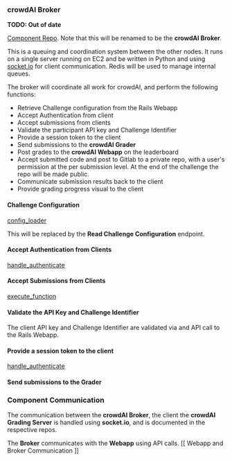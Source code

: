 ### crowdAI Broker

**TODO: Out of date** 

[Component Repo](https://github.com/spMohanty/crowdai-grading-server). Note that this will be renamed to be the **crowdAI Broker**.

This is a queuing and coordination system between the other nodes. It runs on a single server running on EC2 and be written in Python and using [socket.io](https://socket.io/) for client communication. Redis will be used to manage internal queues.

The broker will coordinate all work for crowdAI, and perform the following functions:

- Retrieve Challenge configuration from the Rails Webapp
- Accept Authentication from client
- Accept submissions from clients
- Validate the participant API key and Challenge Identifier
- Provide a session token to the client
- Send submissions to the **crowdAI Grader**
- Post grades to the **crowdAI Webapp** on the leaderboard
- Accept submitted code and post to Gitlab to a private repo, with a user's permission at the per submission level. At the end of the challenge the repo will be made public.
- Communicate submission results back to the client
- Provide grading progress visual to the client

#### Challenge Configuration

[config_loader](https://github.com/spMohanty/crowdai-grading-server/blob/master/utils.py#L21)

This will be replaced by the **Read Challenge Configuration** endpoint.

#### Accept Authentication from Clients  

[handle_authenticate](https://github.com/spMohanty/crowdai-grading-server/blob/master/run.py#L23)

#### Accept Submissions from Clients

[execute_function](https://github.com/spMohanty/crowdai-grading-server/blob/master/run.py#L101)

#### Validate the API Key and Challenge Identifier

The client API key and Challenge Identifier are validated via and API call to the Rails Webapp.

#### Provide a session token to the client

[handle_authenticate](https://github.com/spMohanty/crowdai-grading-server/blob/master/run.py#L23)

#### Send submissions to the Grader  



### Component Communication

The communication between the **crowdAI Broker**, the client the **crowdAI Grading Server** is handled using **socket.io**, and is documented in the respective repos.

The **Broker** communicates with the **Webapp** using API calls. [[ Webapp and Broker Communication ]]    
